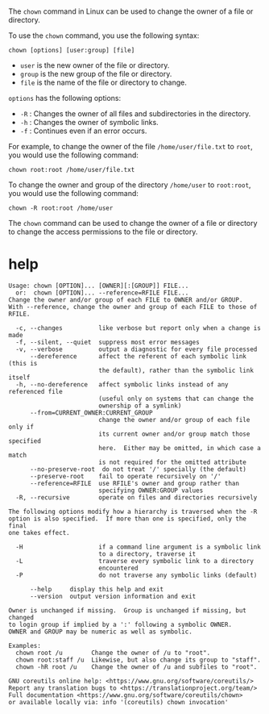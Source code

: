 # 

The `chown` command in Linux can be used to change the owner of a file or directory.

To use the `chown` command, you use the following syntax:

```
chown [options] [user:group] [file]
```

* `user` is the new owner of the file or directory.
* `group` is the new group of the file or directory.
* `file` is the name of the file or directory to change.

`options` has the following options:

* `-R` : Changes the owner of all files and subdirectories in the directory.
* `-h` : Changes the owner of symbolic links.
* `-f` : Continues even if an error occurs.

For example, to change the owner of the file `/home/user/file.txt` to `root`, you would use the following command:

```
chown root:root /home/user/file.txt
```

To change the owner and group of the directory `/home/user` to `root:root`, you would use the following command:

```
chown -R root:root /home/user
```

The `chown` command can be used to change the owner of a file or directory to change the access permissions to the file or directory.


# help

```
Usage: chown [OPTION]... [OWNER][:[GROUP]] FILE...
  or:  chown [OPTION]... --reference=RFILE FILE...
Change the owner and/or group of each FILE to OWNER and/or GROUP.
With --reference, change the owner and group of each FILE to those of RFILE.

  -c, --changes          like verbose but report only when a change is made
  -f, --silent, --quiet  suppress most error messages
  -v, --verbose          output a diagnostic for every file processed
      --dereference      affect the referent of each symbolic link (this is
                         the default), rather than the symbolic link itself
  -h, --no-dereference   affect symbolic links instead of any referenced file
                         (useful only on systems that can change the
                         ownership of a symlink)
      --from=CURRENT_OWNER:CURRENT_GROUP
                         change the owner and/or group of each file only if
                         its current owner and/or group match those specified
                         here.  Either may be omitted, in which case a match
                         is not required for the omitted attribute
      --no-preserve-root  do not treat '/' specially (the default)
      --preserve-root    fail to operate recursively on '/'
      --reference=RFILE  use RFILE's owner and group rather than
                         specifying OWNER:GROUP values
  -R, --recursive        operate on files and directories recursively

The following options modify how a hierarchy is traversed when the -R
option is also specified.  If more than one is specified, only the final
one takes effect.

  -H                     if a command line argument is a symbolic link
                         to a directory, traverse it
  -L                     traverse every symbolic link to a directory
                         encountered
  -P                     do not traverse any symbolic links (default)

      --help     display this help and exit
      --version  output version information and exit

Owner is unchanged if missing.  Group is unchanged if missing, but changed
to login group if implied by a ':' following a symbolic OWNER.
OWNER and GROUP may be numeric as well as symbolic.

Examples:
  chown root /u        Change the owner of /u to "root".
  chown root:staff /u  Likewise, but also change its group to "staff".
  chown -hR root /u    Change the owner of /u and subfiles to "root".

GNU coreutils online help: <https://www.gnu.org/software/coreutils/>
Report any translation bugs to <https://translationproject.org/team/>
Full documentation <https://www.gnu.org/software/coreutils/chown>
or available locally via: info '(coreutils) chown invocation'
```
